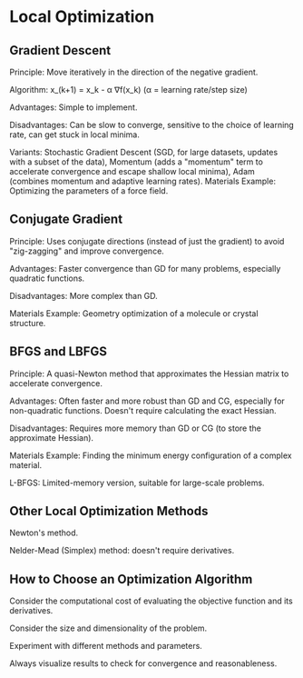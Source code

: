 # Local Optimization


## Gradient Descent
Principle: Move iteratively in the direction of the negative gradient.

Algorithm: x_(k+1) = x_k - α ∇f(x_k) (α = learning rate/step size)

Advantages: Simple to implement.

Disadvantages: Can be slow to converge, sensitive to the choice of learning rate, can get stuck in local minima.

Variants: Stochastic Gradient Descent (SGD, for large datasets, updates with a subset of the data), Momentum (adds a "momentum" term to accelerate convergence and escape shallow local minima), Adam (combines momentum and adaptive learning rates). Materials Example: Optimizing the parameters of a force field.


## Conjugate Gradient
Principle: Uses conjugate directions (instead of just the gradient) to avoid "zig-zagging" and improve convergence.

Advantages: Faster convergence than GD for many problems, especially quadratic functions.

Disadvantages: More complex than GD.

Materials Example: Geometry optimization of a molecule or crystal structure.

## BFGS and LBFGS
Principle: A quasi-Newton method that approximates the Hessian matrix to accelerate convergence.

Advantages: Often faster and more robust than GD and CG, especially for non-quadratic functions. Doesn't require calculating the exact Hessian.

Disadvantages: Requires more memory than GD or CG (to store the approximate Hessian).

Materials Example: Finding the minimum energy configuration of a complex material.

L-BFGS: Limited-memory version, suitable for large-scale problems.


## Other Local Optimization Methods
Newton's method.

Nelder-Mead (Simplex) method: doesn't require derivatives.

## How to Choose an Optimization Algorithm
Consider the computational cost of evaluating the objective function and its derivatives.

Consider the size and dimensionality of the problem.

Experiment with different methods and parameters.

Always visualize results to check for convergence and reasonableness.
